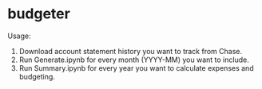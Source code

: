 # budgeter

Usage:
1. Download account statement history you want to track from Chase.
2. Run Generate.ipynb for every month (YYYY-MM) you want to include.
3. Run Summary.ipynb for every year you want to calculate expenses and budgeting.
